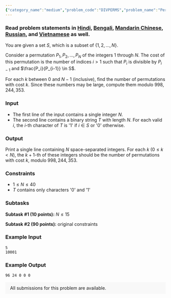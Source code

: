 ```yaml
---
{"category_name":"medium","problem_code":"DIVPERMS","problem_name":"Permutations","problemComponents":{"constraints":"","constraintsState":false,"subtasks":"","subtasksState":false,"inputFormat":"","inputFormatState":false,"outputFormat":"","outputFormatState":false,"sampleTestCases":{"0":{"id":1,"input":"5\r\n10001","output":"96 24 0 0 0","explanation":"","isDeleted":false}}},"video_editorial_url":"https://youtu.be/rkASWZGqPI0","languages_supported":{"0":"CPP14","1":"C","2":"JAVA","3":"PYTH 3.6","4":"CPP17","5":"PYTH","6":"PYP3","7":"CS2","8":"ADA","9":"PYPY","10":"TEXT","11":"PAS fpc","12":"NODEJS","13":"RUBY","14":"PHP","15":"GO","16":"HASK","17":"TCL","18":"PERL","19":"SCALA","20":"LUA","21":"kotlin","22":"BASH","23":"JS","24":"LISP sbcl","25":"rust","26":"PAS gpc","27":"BF","28":"CLOJ","29":"R","30":"D","31":"CAML","32":"FORT","33":"ASM","34":"swift","35":"FS","36":"WSPC","37":"LISP clisp","38":"SQL","39":"SCM guile","40":"PERL6","41":"ERL","42":"CLPS","43":"ICK","44":"NICE","45":"PRLG","46":"ICON","47":"COB","48":"SCM chicken","49":"PIKE","50":"SCM qobi","51":"ST","52":"SQLQ","53":"NEM"},"max_timelimit":3,"source_sizelimit":50000,"problem_author":"ildar_adm","problem_tester":"","date_added":"29-11-2020","tags":{"0":"bitmasking","1":"dec20","2":"dynamic","3":"ildar_adm","4":"inclusion","5":"medium"},"problem_difficulty_level":"Medium-Hard","best_tag":"Dynamic Programming","editorial_url":"https://discuss.codechef.com/problems/DIVPERMS","time":{"view_start_date":1104528600,"submit_start_date":1104528600,"visible_start_date":1104528600,"end_date":1735669800},"is_direct_submittable":false,"problemDiscussURL":"https://discuss.codechef.com/search?q=DIVPERMS","is_proctored":false,"visitedContests":{},"layout":"problem"}
---
```

### Read problem statements in [Hindi](https://www.codechef.com/download/translated/DEC20/hindi/DIVPERMS.pdf), [Bengali](https://www.codechef.com/download/translated/DEC20/bengali/DIVPERMS.pdf), [Mandarin Chinese](https://www.codechef.com/download/translated/DEC20/mandarin/DIVPERMS.pdf), [Russian](https://www.codechef.com/download/translated/DEC20/russian/DIVPERMS.pdf), and [Vietnamese](https://www.codechef.com/download/translated/DEC20/vietnamese/DIVPERMS.pdf) as well.

You are given a set $S$, which is a subset of $\{1, 2, \ldots, N\}$.

Consider a permutation $P_1, P_2, \ldots, P_N$ of the integers $1$ through $N$. The cost of this permutation is the number of indices $i \gt 1$ such that $P_i$ is divisible by $P_{i-1}$ and $\frac{P_i}{P_{i-1}} \in S$.

For each $k$ between $0$ and $N-1$ (inclusive), find the number of permutations with cost $k$. Since these numbers may be large, compute them modulo $998,244,353$.

### Input
- The first line of the input contains a single integer $N$.
- The second line contains a binary string $T$ with length $N$. For each valid $i$, the $i$-th character of $T$ is '1' if $i \in S$ or '0' otherwise.

### Output
Print a single line containing $N$ space-separated integers. For each $k$ ($0 \le k \lt N$), the $k+1$-th of these integers should be the number of permutations with cost $k$, modulo $998,244,353$.

### Constraints 
- $1 \le N \le 40$
- $T$ contains only characters '0' and '1'

### Subtasks
**Subtask #1 (10 points):** $N \le 15$

**Subtask #2 (90 points):** original constraints

### Example Input
```
5
10001
```

### Example Output
```
96 24 0 0 0
```

<aside style='background: #f8f8f8;padding: 10px 15px;'><div>All submissions for this problem are available.</div></aside>